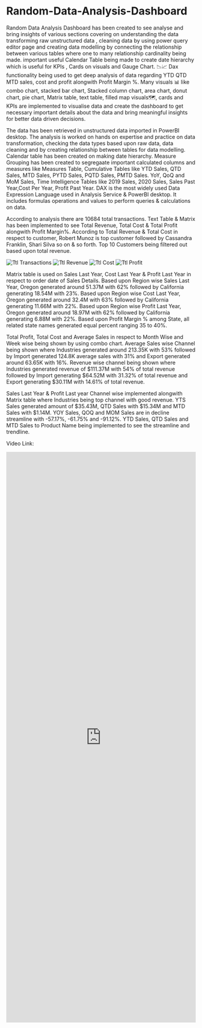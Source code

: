 # Random-Data-Analysis-Dashboard

Random Data Analysis Dashboard has been created to see analyse and bring insights of various sections covering on understanding the data transforming raw unstructured data , cleaning data by using power query editor page and creating data modelling by connecting the relationship between various tables where one to many relationship cardinality being made. important useful Calendar Table being made to create date hierarchy which is useful for KPIs , Cards on visuals and Gauge Chart. 📉📈 Dax functionality being used to get deep analysis of data regarding YTD QTD MTD sales, cost and profit alongwith Profit Margin %. Many visuals 📊 like combo chart, stacked bar chart, Stacked column chart, area chart, donut chart, pie chart, Matrix table, text table, filled map visuals🗺️, cards and KPIs are implemented to visualise data and create the dashboard to get necessary important details about the data and bring meaningful insights for better data driven decisions.

The data has been retrieved in unstructured data imported in PowerBI desktop. The analysis is worked on hands on expertise and practice on data transformation, checking the data types based upon raw data, data cleaning and by creating relationship between tables for data modelling. Calendar table has been created on making date hierarchy. Measure Grouping has been created to segregaate important calculated columns and measures like Measures Table, Cumulative Tables like YTD Sales, QTD Sales, MTD Sales, PYTD Sales, PQTD Sales, PMTD Sales. YoY, QoQ and MoM Sales, Time Intelligence Tables like 2019 Sales, 2020 Sales, Sales Past Year,Cost Per Year, Profit Past Year. DAX is the most widely used Data Expression Language used in Analysis Service & PowerBI desktop. It includes formulas operations and values to perform queries & calculations on data.

According to analysis there are 10684 total transactions. Text Table & Matrix has been implemented to see Total Revenue, Total Cost & Total Profit alongwith Profit Margin%. According to Total Revenue & Total Cost in respect to customer, Robert Munoz is top customer followed by Cassandra Franklin, Shari Silva so on & so forth. Top 10 Customers being filtered out based upon total revenue.

![Ttl Transactions](https://github.com/Rishi-Kalpa/ECommerce-Sales-Analysis-Dashboard/assets/98646729/a832d6a7-c346-4bac-8d73-a2e64a79e5d9)   ![Ttl Revenue](https://github.com/Rishi-Kalpa/ECommerce-Sales-Analysis-Dashboard/assets/98646729/99dbe32a-dccb-4ed8-81a5-43d134b70498)   ![Ttl Cost](https://github.com/Rishi-Kalpa/ECommerce-Sales-Analysis-Dashboard/assets/98646729/e315b75f-7700-45ac-b959-08c650be3d1c)   ![Ttl Profit](https://github.com/Rishi-Kalpa/ECommerce-Sales-Analysis-Dashboard/assets/98646729/ec1f2d7c-d8ee-40cf-8c42-f4948fe0020c)   

Matrix table is used on Sales Last Year, Cost Last Year & Profit Last Year in respect to order date of Sales Details. Based upon Region wise Sales Last Year, Oregon generated around 51.37M with 62% followed by California generating 18.54M with 23%. Based upon Region wise Cost Last Year, Oregon generated around 32.4M with 63% followed by California generating 11.66M with 22%. Based upon Region wise Profit Last Year, Oregon generated around 18.97M with 62% followed by California generating 6.88M with 22%. Based upon Profit Margin % among State, all related state names generated equal percent ranging 35 to 40%.

Total Profit, Total Cost and Average Sales in respect to Month Wise and Week wise being shown by using combo chart. Average Sales wise Channel being shown where Industries generated around 213.35K with 53% followed by Import generated 124.8K average sales with 31% and Export generated around 63.65K with 16%. Revenue wise channel being shown where Industries generated revenue of $111.37M with 54% of total revenue followed by Import generating $64.52M with 31.32% of total revenue and Export generating $30.11M with 14.61% of total revenue.

Sales Last Year & Profit Last year Channel wise implemented alongwith Matrix table where Industries being top channel with good revenue. YTS Sales generated amount of $35.43M, QTD Sales with $15.34M and MTD Sales with $1.14M. YOY Sales, QOQ and MOM Sales are in decline streamline with -57.17%, -61.75% and -91.12%. YTD Sales, QTD Sales and MTD Sales to Product Name being implemented to see the streamline and trendline.

Video Link:

[<iframe src="https://www.linkedin.com/embed/feed/update/urn:li:ugcPost:7078064710058729472" height="1517" width="504" frameborder="0" allowfullscreen="" title="Embedded post"></iframe>](https://www.linkedin.com/posts/rishi-kalpa-mukherjee-1bb18b103_business-data-powerbi-activity-7078065207071154176-ruaQ?utm_source=share&utm_medium=member_desktop)
